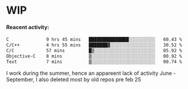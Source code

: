 # WIP

#### Reacent activity:
<!--START_SECTION:waka-->

```txt
C              9 hrs 45 mins   ███████████████░░░░░░░░░░   60.43 %
C/C++          4 hrs 55 mins   ███████▓░░░░░░░░░░░░░░░░░   30.52 %
C/C            57 mins         █▒░░░░░░░░░░░░░░░░░░░░░░░   05.92 %
Objective-C    8 mins          ▒░░░░░░░░░░░░░░░░░░░░░░░░   00.92 %
Text           7 mins          ▒░░░░░░░░░░░░░░░░░░░░░░░░   00.74 %
```

<!--END_SECTION:waka-->

I work during the summer, hence an appareent lack of activity June - September, I also deleted most by old repos pre feb 25

